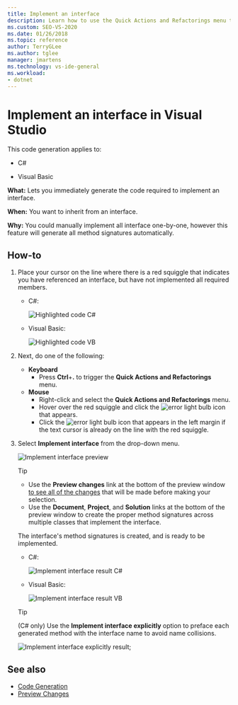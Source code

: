 ```yaml
---
title: Implement an interface
description: Learn how to use the Quick Actions and Refactorings menu to immediately generate the code required to implement an interface.
ms.custom: SEO-VS-2020
ms.date: 01/26/2018
ms.topic: reference
author: TerryGLee
ms.author: tglee
manager: jmartens
ms.technology: vs-ide-general
ms.workload:
- dotnet
---
```

# Implement an interface in Visual Studio

This code generation applies to:

- C#

- Visual Basic

**What:** Lets you immediately generate the code required to implement an interface.

**When:** You want to inherit from an interface.

**Why:** You could manually implement all interface one-by-one, however this feature will generate all method signatures automatically.

## How-to

1. Place your cursor on the line where there is a red squiggle that indicates you have referenced an interface, but have not implemented all required members.

   - C#:

       ![Highlighted code C#](media/interface-highlight-cs.png)

   - Visual Basic:

       ![Highlighted code VB](media/interface-highlight-vb.png)

2. Next, do one of the following:

   - **Keyboard**
      - Press **Ctrl**+**.** to trigger the **Quick Actions and Refactorings** menu.
   - **Mouse**
      - Right-click and select the **Quick Actions and Refactorings** menu.
      - Hover over the red squiggle and click the ![error light bulb](media/error-bulb.png) icon that appears.
      - Click the ![error light bulb](media/error-bulb.png) icon that appears in the left margin if the text cursor is already on the line with the red squiggle.

3. Select **Implement interface** from the drop-down menu.

   ![Implement interface preview](media/interface-preview-cs.png)

   > [!TIP]
   > - Use the **Preview changes** link at the bottom of the preview window [to see all of the changes](../../ide/preview-changes.md) that will be made before making your selection.
   > - Use the **Document**, **Project**, and **Solution** links at the bottom of the preview window to create the proper method signatures across multiple classes that implement the interface.

   The interface's method signatures is created, and is ready to be implemented.

   - C#:

       ![Implement interface result C#](media/interface-result-cs.png)

   - Visual Basic:

       ![Implement interface result VB](media/interface-result-vb.png)

   > [!TIP]
   > (C# only) Use the **Implement interface explicitly** option to preface each generated method with the interface name to avoid name collisions.
   >
   > ![Implement interface explicitly result](media/interface-explicitresult-cs.png);

## See also

- [Code Generation](../code-generation-in-visual-studio.md)
- [Preview Changes](../../ide/preview-changes.md)
